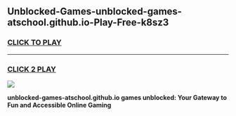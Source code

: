 
## Unblocked-Games-unblocked-games-atschool.github.io-Play-Free-k8sz3
<h3>
<a href="https://premium76.site?title=unblocked-games-atschool.github.io&ref=18A">CLICK TO PLAY</a></h3>
<hr>

<h3>
<a href="https://premium76.site?title=unblocked-games-atschool.github.io&ref=18A">CLICK 2 PLAY</a>
  
</h3>

<a href="https://premium76.site?title=unblocked-games-atschool.github.io&ref=18A"><img src="https://clearcache.store/games.png"></a>


**unblocked-games-atschool.github.io games unblocked: Your Gateway to Fun and Accessible Online Gaming**

